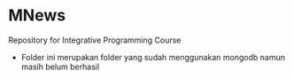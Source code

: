 # MNews
Repository for Integrative Programming Course
* Folder ini merupakan folder yang sudah menggunakan mongodb namun masih belum berhasil 
